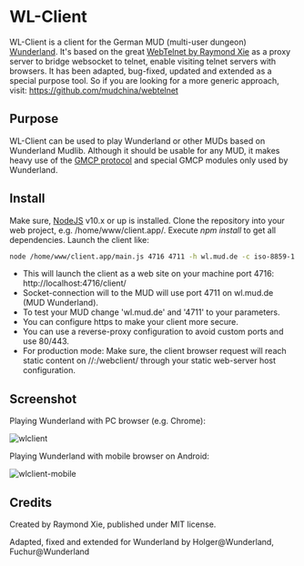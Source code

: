 # WL-Client

WL-Client is a client for the German MUD (multi-user dungeon) [Wunderland](https://wunderland.mud.de/). It's based on the great [WebTelnet by Raymond Xie](https://github.com/mudchina/webtelnet) as a proxy server to bridge websocket to telnet, enable visiting telnet servers with browsers. It has been adapted, bug-fixed, updated and extended as a special purpose tool. So if you are looking for a more generic approach, visit: https://github.com/mudchina/webtelnet

## Purpose

WL-Client can be used to play Wunderland or other MUDs based on Wunderland Mudlib. Although it should be usable for any MUD, it makes heavy use of the [GMCP protocol](https://www.gammon.com.au/gmcp) and special GMCP modules only used by Wunderland.

## Install

Make sure, [NodeJS](https://nodejs.org) v10.x or up is installed. Clone the repository into your web project, e.g. /home/www/client.app/. Execute *npm install* to get all dependencies. Launch the client like: 

```bash $ 
node /home/www/client.app/main.js 4716 4711 -h wl.mud.de -c iso-8859-1
```

* This will launch the client as a web site on your machine port 4716: http://localhost:4716/client/ 
* Socket-connection will to the MUD will use port 4711 on wl.mud.de (MUD Wunderland). 
* To test your MUD change 'wl.mud.de' and '4711' to your parameters.
* You can configure https to make your client more secure. 
* You can use a reverse-proxy configuration to avoid custom ports and use 80/443.
* For production mode: Make sure, the client browser request will reach static content on //<your-host>:<your-port>/webclient/ through your static web-server host configuration. 

## Screenshot

Playing Wunderland with PC browser (e.g. Chrome): 

![wlclient](https://github.com/hkremss/wlclient/raw/master/docs/wl.png) 

Playing Wunderland with mobile browser on Android: 

![wlclient-mobile](https://github.com/hkremss/wlclient/raw/master/docs/wl-mobile.png)

## Credits

Created by Raymond Xie, published under MIT license. 

Adapted, fixed and extended for Wunderland by Holger@Wunderland, Fuchur@Wunderland
